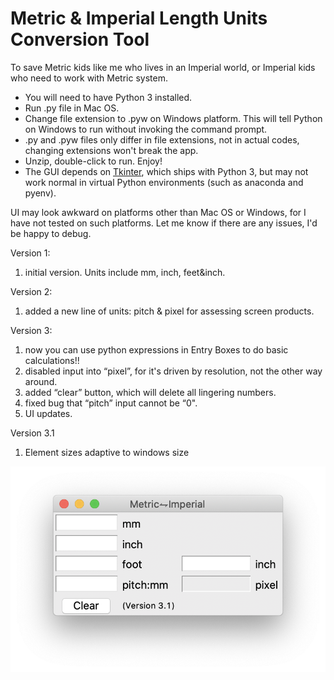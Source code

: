 # Metric & Imperial Length Units Conversion Tool
To save Metric kids like me who lives in an Imperial world, or Imperial kids who need to work with Metric system.

* You will need to have Python 3 installed.
* Run .py file in Mac OS.
* Change file extension to .pyw on Windows platform. This will tell Python on Windows to run without invoking the command prompt.
* .py and .pyw files only differ in file extensions, not in actual codes, changing extensions won't break the app.
* Unzip, double-click to run. Enjoy!
* The GUI depends on [Tkinter](https://docs.python.org/3/library/tkinter.html), which ships with Python 3, but may not work normal in virtual Python environments (such as anaconda and pyenv).

UI may look awkward on platforms other than Mac OS or Windows, for I have not tested on such platforms.
Let me know if there are any issues, I'd be happy to debug.

Version 1:
1. initial version. Units include mm, inch, feet&inch.

Version 2:
1. added a new line of units: pitch & pixel for assessing screen products. 

Version 3:
1. now you can use python expressions in Entry Boxes to do basic calculations!!
2. disabled input into “pixel”, for it's driven by resolution, not the other way around.
3. added “clear” button, which will delete all lingering numbers.
4. fixed bug that “pitch” input cannot be “0".
5. UI updates.

Version 3.1
1. Element sizes adaptive to windows size

![](/ScreenshotMacV3.1.png)
